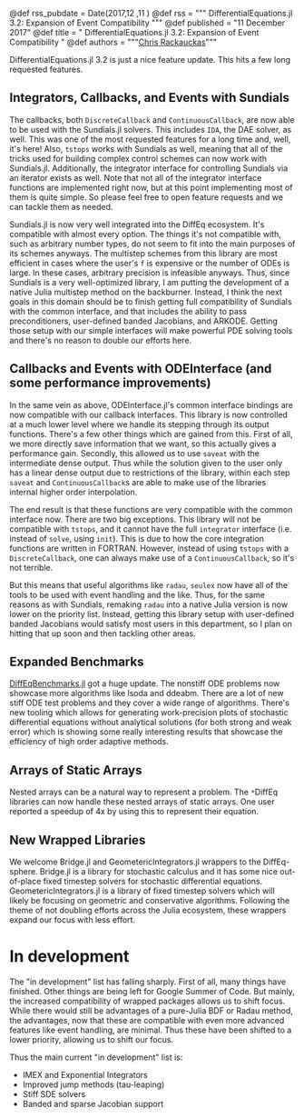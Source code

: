 @def rss_pubdate = Date(2017,12 ,11 )
@def rss = """ DifferentialEquations.jl 3.2: Expansion of Event Compatibility """
@def published = "11 December 2017"
@def title = " DifferentialEquations.jl 3.2: Expansion of Event Compatibility "
@def authors = """<a href="https://github.com/ChrisRackauckas">Chris Rackauckas</a>"""  

DifferentialEquations.jl 3.2 is just a nice feature update. This hits a few
long requested features.

## Integrators, Callbacks, and Events with Sundials

The callbacks, both `DiscreteCallback` and `ContinuousCallback`, are now able
to be used with the Sundials.jl solvers. This includes `IDA`, the DAE solver, as
well. This was one of the most requested features for a long time and, well, it's
here! Also, `tstops` works with Sundials as well, meaning that all of the tricks
used for building complex control schemes can now work with Sundials.jl.
Additionally, the integrator interface for controlling Sundials via an iterator
exists as well. Note that not all of the integrator interface functions are
implemented right now, but at this point implementing most of them is quite
simple. So please feel free to open feature requests and we can tackle them as
needed.

Sundials.jl is now very well integrated into the DiffEq ecosystem. It's compatible
with almost every option. The things it's not compatible with, such as arbitrary
number types, do not seem to fit into the main purposes of its schemes anyways.
The multistep schemes from this library are most efficient in cases where the
user's `f` is expensive or the number of ODEs is large. In these cases, arbitrary
precision is infeasible anyways. Thus, since Sundials is a very well-optimized
library, I am putting the development of a native Julia multistep method on
the backburner. Instead, I think the next goals in this domain should be
to finish getting full compatibility of Sundials with the common interface, and
that includes the ability to pass preconditioners, user-defined banded Jacobians,
and ARKODE. Getting those setup with our simple interfaces will make powerful
PDE solving tools and there's no reason to double our efforts here.

## Callbacks and Events with ODEInterface (and some performance improvements)

In the same vein as above, ODEInterface.jl's common interface bindings are now
compatible with our callback interfaces. This library is now controlled at a
much lower level where we handle its stepping through its output functions.
There's a few other things which are gained from this. First of all, we more
directly save information that we want, so this actually gives a performance
gain. Secondly, this allowed us to use `saveat` with the intermediate dense
output. Thus while the solution given to the user only has a linear dense output
due to restrictions of the library, within each step `saveat` and `ContinuousCallback`s
are able to make use of the libraries internal higher order interpolation.

The end result is that these functions are very compatible with the common
interface now. There are two big exceptions. This library will not be compatible
with `tstops`, and it cannot have the full `integrator` interface (i.e. instead
of `solve`, using `init`). This is due to how the core integration functions
are written in FORTRAN. However, instead of using `tstops` with a `DiscreteCallback`,
one can always make use of a `ContinuousCallback`, so it's not terrible.

But this means that useful algorithms like `radau`, `seulex` now have all of the
tools to be used with event handling and the like. Thus, for the same reasons
as with Sundials, remaking `radau` into a native Julia version is now lower
on the priority list. Instead, getting this library setup with user-defined
banded Jacobians would satisfy most users in this department, so I plan on
hitting that up soon and then tackling other areas.

## Expanded Benchmarks

[DiffEqBenchmarks.jl](https://github.com/JuliaDiffEq/DiffEqBenchmarks.jl) got a
huge update. The nonstiff ODE problems now showcase more algorithms like lsoda
and ddeabm. There are a lot of new stiff ODE test problems and they cover a
wide range of algorithms. There's new tooling which allows for generating
work-precision plots of stochastic differential equations without analytical
solutions (for both strong and weak error) which is showing some really
interesting results that showcase the efficiency of high order adaptive methods.

## Arrays of Static Arrays

Nested arrays can be a natural way to represent a problem. The `*`DiffEq libraries
can now handle these nested arrays of static arrays. One user reported a speedup
of 4x by using this to represent their equation.

## New Wrapped Libraries

We welcome Bridge.jl and GeometericIntegrators.jl wrappers to the DiffEq-sphere.
Bridge.jl is a library for stochastic calculus and it has some nice out-of-place
fixed timestep solvers for stochastic differential equations. GeometericIntegrators.jl
is a library of fixed timestep solvers which will likely be focusing on geometric
and conservative algorithms. Following the theme of not doubling efforts across
the Julia ecosystem, these wrappers expand our focus with less effort.

# In development

The "in development" list has falling sharply. First of all, many things have
finished. Other things are being left for Google Summer of Code. But mainly,
the increased compatibility of wrapped packages allows us to shift focus. While
there would still be advantages of a pure-Julia BDF or Radau method, the advantages,
now that these are compatible with even more advanced features like event handling,
are minimal. Thus these have been shifted to a lower priority, allowing us to
shift our focus.

Thus the main current "in development" list is:

- IMEX and Exponential Integrators
- Improved jump methods (tau-leaping)
- Stiff SDE solvers
- Banded and sparse Jacobian support
